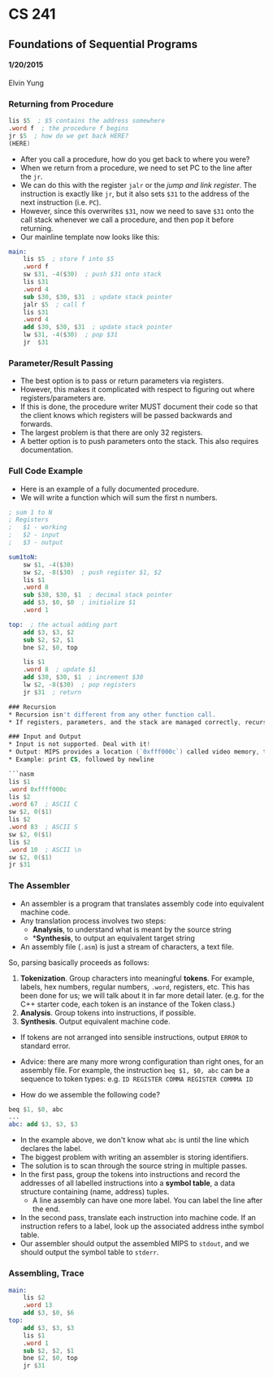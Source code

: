 # CS 241
## Foundations of Sequential Programs
#### 1/20/2015
Elvin Yung

### Returning from Procedure
```nasm
lis $5  ; $5 contains the address somewhere
.word f  ; the procedure f begins
jr $5  ; how do we get back HERE?
(HERE)
```

* After you call a procedure, how do you get back to where you were?
* When we return from a procedure, we need to set PC to the line after the `jr`. 
* We can do this with the register `jalr` or the *jump and link register*. The instruction is exactly like `jr`, but it also sets `$31` to the address of the next instruction (i.e. `PC`).
* However, since this overwrites `$31`, now we need to save `$31` onto the call stack whenever we call a procedure, and then pop it before returning.
* Our mainline template now looks like this:

```nasm
main:
    lis $5  ; store f into $5
    .word f
    sw $31, -4($30)  ; push $31 onto stack
    lis $31
    .word 4
    sub $30, $30, $31  ; update stack pointer
    jalr $5  ; call f
    lis $31
    .word 4
    add $30, $30, $31  ; update stack pointer
    lw $31, -4($30)  ; pop $31
    jr  $31
```

### Parameter/Result Passing
* The best option is to pass or return parameters via registers.
* However, this makes it complicated with respect to figuring out where registers/parameters are.
* If this is done, the procedure writer MUST document their code so that the client knows which registers will be passed backwards and forwards.
* The largest problem is that there are only 32 registers.
* A better option is to push parameters onto the stack. This also requires documentation.

### Full Code Example
* Here is an example of a fully documented procedure.
* We will write a function which will sum the first n numbers.

``` nasm
; sum 1 to N
; Registers
;   $1 - working
;   $2 - input
;   $3 - output

sum1toN:
    sw $1, -4($30)
    sw $2, -8($30)  ; push register $1, $2
    lis $1
    .word 8
    sub $30, $30, $1  ; decimal stack pointer
    add $3, $0, $0  ; initialize $1
    .word 1

top:  ; the actual adding part
    add $3, $3, $2
    sub $2, $2, $1
    bne $2, $0, top

    lis $1
    .word 8  ; update $1
    add $30, $30, $1  ; increment $30
    lw $2, -8($30)  ; pop registers
    jr $31  ; return

### Recursion
* Recursion isn't different from any other function call.
* If registers, parameters, and the stack are managed correctly, recursion will work.

### Input and Output
* Input is not supported. Deal with it!
* Output: MIPS provides a location (`0xfff000c`) called video memory, to store words where the least significant byte will be printed to the screen.
* Example: print CS, followed by newline

```nasm
lis $1
.word 0xffff000c
lis $2
.word 67  ; ASCII C
sw $2, 0($1)
lis $2
.word 83  ; ASCII S
sw $2, 0($1)
lis $2
.word 10  ; ASCII \n
sw $2, 0($1)
jr $31
```

### The Assembler
* An assembler is a program that translates assembly code into equivalent machine code. 
* Any translation process involves two steps:
    * **Analysis**, to understand what is meant by the source string
    * ***Synthesis**, to output an equivalent target string
* An assembly file (`.asm`) is just a stream of characters, a text file.

So, parsing basically proceeds as follows:
1) **Tokenization**. Group characters into meaningful **tokens**. For example, labels, hex numbers, regular numbers, `.word`, registers, etc. This has been done for us; we will talk about it in far more detail later. (e.g. for the C++ starter code, each token is an instance of the Token class.)
2) **Analysis**. Group tokens into instructions, if possible.
3) **Synthesis**. Output equivalent machine code.

* If tokens are not arranged into sensible instructions, output `ERROR` to standard error.
* Advice: there are many more wrong configuration than right ones, for an assembly file. For example, the instruction `beq $1, $0, abc` can be a sequence to token types: e.g. `ID REGISTER COMMA REGISTER COMMMA ID` 

* How do we assemble the following code?

```nasm
beq $1, $0, abc
...
abc: add $3, $3, $3
```

* In the example above, we don't know what `abc` is until the line which declares the label.
* The biggest problem with writing an assembler is storing identifiers.
* The solution is to scan through the source string in multiple passes.
* In the first pass, group the tokens into instructions and record the addresses of all labelled instructions into a **symbol table**, a data structure containing (name, address) tuples.
    * A line assembly can have one more label. You can label the line after the end.
* In the second pass, translate each instruction into machine code. If an instruction refers to a label, look up the associated address inthe symbol table.
* Our assembler should output the assembled MIPS to `stdout`, and we should output the symbol table to `stderr`.

### Assembling, Trace
```nasm
main: 
    lis $2
    .word 13
    add $3, $0, $6
top: 
    add $3, $3, $3
    lis $1
    .word 1
    sub $2, $2, $1
    bne $2, $0, top
    jr $31
```

